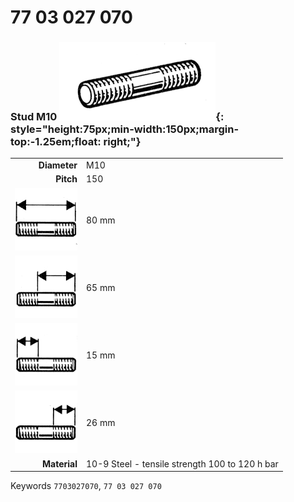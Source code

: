 # 77 03 027 070

### Stud M10 ![](../assets/images/parts/stud.png){: style="height:75px;min-width:150px;margin-top:-1.25em;float: right;"}

|   |   |
|---:|---|
**Diameter** | M10
**Pitch** | 150
![](../assets/images/stud_total.png) | 80 mm
![](../assets/images/stud_total_right.png) | 65 mm
![](../assets/images/stud_left.png) | 15 mm
![](../assets/images/stud_right.png) | 26 mm
**Material** | 10-9 Steel - tensile strength 100 to 120 h bar

Keywords `7703027070`, `77 03 027 070`
